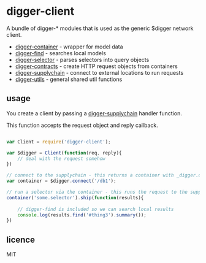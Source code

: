 digger-client
=============

A bundle of digger-* modules that is used as the generic $digger network client.

 * [digger-container](https://github.com/binocarlos/digger-container) - wrapper for model data
 * [digger-find](https://github.com/binocarlos/digger-find) - searches local models
 * [digger-selector](https://github.com/binocarlos/digger-selector) - parses selectors into query objects
 * [digger-contracts](https://github.com/binocarlos/digger-contracts) - create HTTP request objects from containers
 * [digger-supplychain](https://github.com/binocarlos/digger-supplychain) - connect to external locations to run requests
 * [digger-utils](https://github.com/binocarlos/digger-utils) - general shared util functions


## usage

You create a client by passing a [digger-supplychain](https://github.com/binocarlos/digger-supplychain) handler function.

This function accepts the request object and reply callback.

```js

var Client = require('digger-client');

var $digger = Client(function(req, reply){
	// deal with the request somehow
})

// connect to the supplychain - this returns a container with _digger.diggerurl = '/db1'
var container = $digger.connect('/db1');

// run a selector via the container - this runs the request to the supplychain above
container('some.selector').ship(function(results){
	
	// digger-find is included so we can search local results
	console.log(results.find('#thing3').summary());
})

```

## licence
MIT